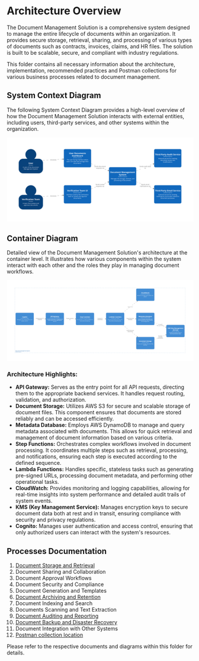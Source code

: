 # Architecture Overview

The Document Management Solution is a comprehensive system designed to manage the entire lifecycle of documents within an organization. It provides secure storage, retrieval, sharing, and processing of various types of documents such as contracts, invoices, claims, and HR files. The solution is built to be scalable, secure, and compliant with industry regulations.

This folder contains all necessary information about the architecture, implementation, recommended practices and Postman collections for various business processes related to document management.
## System Context Diagram

The following System Context Diagram provides a high-level overview of how the Document Management Solution interacts with external entities, including users, third-party services, and other systems within the organization.

![System Context Diagram](https://github.com/daria-serkova/aws-cdk/blob/main/documents-services/documents-management-solution/architecture/system-context-diagram.svg)

## Container Diagram

Detailed view of the Document Management Solution's architecture at the container level. It illustrates how various components within the system interact with each other and the roles they play in managing document workflows.

![Container Diagram](https://github.com/daria-serkova/aws-cdk/blob/main/documents-services/documents-management-solution/architecture/container-diagram.svg)

### Architecture Highlights:

- **API Gateway:** Serves as the entry point for all API requests, directing them to the appropriate backend services. It handles request routing, validation, and authorization.
- **Document Storage:** Utilizes AWS S3 for secure and scalable storage of document files. This component ensures that documents are stored reliably and can be accessed efficiently.
- **Metadata Database:** Employs AWS DynamoDB to manage and query metadata associated with documents. This allows for quick retrieval and management of document information based on various criteria.
- **Step Functions:** Orchestrates complex workflows involved in document processing. It coordinates multiple steps such as retrieval, processing, and notifications, ensuring each step is executed according to the defined sequence.
- **Lambda Functions:** Handles specific, stateless tasks such as generating pre-signed URLs, processing document metadata, and performing other operational tasks.
- **CloudWatch:** Provides monitoring and logging capabilities, allowing for real-time insights into system performance and detailed audit trails of system events.
- **KMS (Key Management Service):** Manages encryption keys to secure document data both at rest and in transit, ensuring compliance with security and privacy regulations.
- **Cognito:** Manages user authentication and access control, ensuring that only authorized users can interact with the system's resources.

## Processes Documentation

1. [Document Storage and Retrieval](https://github.com/daria-serkova/aws-cdk/tree/main/documents-services/documents-management-solution/architecture/documents-storage-and-retrieval)
2. Document Sharing and Collaboration
3. Document Approval Workflows
4. Document Security and Compliance
5. Document Generation and Templates
6. [Document Archiving and Retention](https://github.com/daria-serkova/aws-cdk/tree/main/documents-services/documents-management-solution/architecture/documents-archiving-and-retention)
7. Document Indexing and Search
8. Documents Scanning and Text Extraction
9. [Document Auditing and Reporting](https://github.com/daria-serkova/aws-cdk/tree/main/documents-services/documents-management-solution/architecture/documents-audit)
10. [Document Backup and Disaster Recovery](https://github.com/daria-serkova/aws-cdk/tree/main/documents-services/documents-management-solution/architecture/documents-backup-and-recovery)
11. Document Integration with Other Systems
12. [Postman collection location](https://github.com/daria-serkova/aws-cdk/tree/main/documents-services/documents-management-solution/architecture/postman-collection)
    
Please refer to the respective documents and diagrams within this folder for details.
